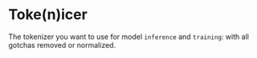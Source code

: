 # Toke(n)icer

The tokenizer you want to use for model `inference` and `training`: with all gotchas removed or normalized. 
